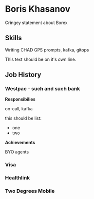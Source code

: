 # Boris Khasanov

Cringey statement about Borex

## Skills

Writing CHAD GPS prompts, kafka, gitops

This text should be on it's own line.

## Job History

### Westpac - such and such bank

**Responsibilies**

on-call, kafka

this should be list:

- one
- two

**Achievements**

BYO agents

### Visa

### Healthlink

### Two Degrees Mobile
